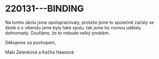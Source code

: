 # 220131---BINDING

Na tomto úkolu jsme spolupracovaly, protože jsme to společně začaly ve škole a o víkendu jsme byly také spolu, tak jsme ho rovnou udělaly dohromady. Doufáme, že to nebude velký problém. 

Děkujeme za pochopení,

Maki Zelenková a Kačka Haasová

